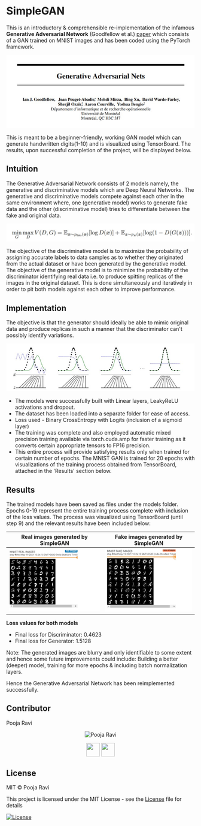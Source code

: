 # SimpleGAN
This is an introductory &amp; comprehensible re-implementation of the infamous __Generative Adversarial Network__ (Goodfellow et al.) [paper](https://arxiv.org/abs/1406.2661) which consists of a GAN trained on MNIST images and has been coded using the PyTorch framework.

![paper](data/gan_paper.jpg)

This is meant to be a beginner-friendly, working GAN model which can generate handwritten digits(1-10) and is visualized using TensorBoard. The results, upon successful completion of the project, will be displayed below.

## Intuition
The Generative Adversarial Network consists of 2 models namely, the generative and discriminative models which are Deep Neural Networks. The generative and discriminative models compete against each other in the same environment where, one (generative model) works to generate fake data and the other (discriminative model) tries to differentiate between the fake and original data.

![Value Function](data/value_func.jpg)

The objective of the discriminative model is to maximize the probability of assigning accurate labels to data samples as to whether they originated from the actual dataset or have been generated by the generative model.
The objective of the generative model is to minimize the probability of the discriminator identifying real data i.e. to produce spitting replicas of the images in the original dataset.
This is done simultaneously and iteratively in order to pit both models against each other to improve performance.

## Implementation
The objective is that the generator should ideally be able to mimic original data and produce replicas in such a manner that the discriminator can't possibly identify variations.

![graph](data/graph.jpg)

- The models were successfully built with Linear layers, LeakyReLU activations and dropout.
- The dataset has been loaded into a separate folder for ease of access.
- Loss used - Binary CrossEntropy with Logits (inclusion of a sigmoid layer)
- The training was complete and also employed automatic mixed precision training available via torch.cuda.amp for faster training as it converts certain appropriate tensors to FP16 precision.
- This entire process will provide satisfying results only when trained for certain number of epochs. The MNIST GAN is trained for 20 epochs with visualizations of the training process obtained from TensorBoard, attached in the 'Results' section below.

## Results
The trained models have been saved as files under the models folder. Epochs 0-19 represent the entire training process complete with inclusion of the loss values. The process was visualized using TensorBoard (until step 9) and the relevant results have been included below:

Real images generated by SimpleGAN  |  Fake images generated by SimpleGAN
----------------------------------  |  ----------------------------------
![real images](data/mnist_real.jpg) |  ![fake images](data/mnist_fake.jpg)

__Loss values for both models__
- Final loss for Discriminator:  0.4623
- Final loss for Generator:  1.5128

Note: The generated images are blurry and only identifiable to some extent and hence some future improvements could include: Building a better (deeper) model, training for more epochs &amp; including batch normalization layers.

Hence the Generative Adversarial Network has been reimplemented successfully.

## Contributor
<td width:25%>

Pooja Ravi

<p align="center">
<img src = "https://avatars3.githubusercontent.com/u/66198904?s=460&u=06bd3edde2858507e8c42569d76d61b3491243ad&v=4"  height="120" alt="Pooja Ravi">
</p>
<p align="center">
<a href = "https://github.com/01pooja10"><img src = "http://www.iconninja.com/files/241/825/211/round-collaboration-social-github-code-circle-network-icon.svg" width="36" height = "36"/></a>
<a href = "https://www.linkedin.com/in/pooja-ravi-9b88861b2/">
<img src = "http://www.iconninja.com/files/863/607/751/network-linkedin-social-connection-circular-circle-media-icon.svg" width="36" height="36"/>
</a>
</p>
</td>

## License
MIT © Pooja Ravi

This project is licensed under the MIT License - see the [License](LICENSE) file for details

[![License](http://img.shields.io/:license-mit-blue.svg?style=flat-square)](http://badges.mit-license.org)
